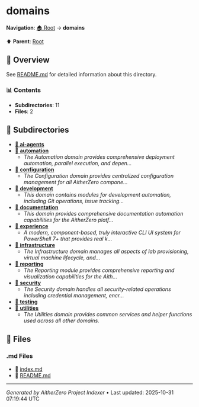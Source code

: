 # domains

**Navigation**: [🏠 Root](../index.md) → **domains**

⬆️ **Parent**: [Root](../index.md)

## 📖 Overview

See [README.md](./README.md) for detailed information about this directory.

### 📊 Contents

- **Subdirectories**: 11
- **Files**: 2

## 📁 Subdirectories

- [📂 **ai-agents**](./ai-agents/index.md)
- [📂 **automation**](./automation/index.md)
  - *The Automation domain provides comprehensive deployment automation, parallel execution, and depen...*
- [📂 **configuration**](./configuration/index.md)
  - *The Configuration domain provides centralized configuration management for all AitherZero compone...*
- [📂 **development**](./development/index.md)
  - *This domain contains modules for development automation, including Git operations, issue tracking...*
- [📂 **documentation**](./documentation/index.md)
  - *This domain provides comprehensive documentation automation capabilities for the AitherZero platf...*
- [📂 **experience**](./experience/index.md)
  - *A modern, component-based, truly interactive CLI UI system for PowerShell 7+ that provides real k...*
- [📂 **infrastructure**](./infrastructure/index.md)
  - *The Infrastructure domain manages all aspects of lab provisioning, virtual machine lifecycle, and...*
- [📂 **reporting**](./reporting/index.md)
  - *The Reporting module provides comprehensive reporting and visualization capabilities for the Aith...*
- [📂 **security**](./security/index.md)
  - *The Security domain handles all security-related operations including credential management, encr...*
- [📂 **testing**](./testing/index.md)
- [📂 **utilities**](./utilities/index.md)
  - *The Utilities domain provides common services and helper functions used across all other domains.*

## 📄 Files

### .md Files

- 📝 [index.md](./index.md)
- 📝 [README.md](./README.md)

---

*Generated by AitherZero Project Indexer* • Last updated: 2025-10-31 07:19:44 UTC

